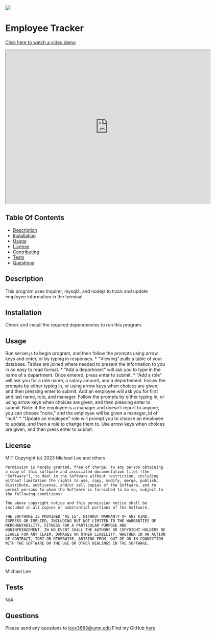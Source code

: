 
  [<img src="https://img.shields.io/badge/License-MIT-yellow.svg">](https://opensource.org/licenses/MIT)
  # Employee Tracker

  [Click here to watch a video demo](https://drive.google.com/file/d/1giFvWnv8VPxsxBc8RwfbqE--cBJo3g_L/view)
  
<iframe src="https://drive.google.com/file/d/1giFvWnv8VPxsxBc8RwfbqE--cBJo3g_L/preview" width="640" height="480"></iframe>


  ## Table Of Contents
  * [Description](#description)
  * [Installation](#installation)
  * [Usage](#usage)
  * [License](#license)
  * [Contributing](#contributing)
  * [Tests](#tests)
  * [Questions](#questions)


  ## Description 
  This program uses Inquirer, mysql2, and nodejs to track and update employee information in the terminal.

  ## Installation
  Check and install the required dependencies to run this program.

  ## Usage
  Run server.js to begin program, and then follow the prompts using arrow keys and enter, or by typing in responses.
    * "Viewing" pulls a table of your database. Tables are joined where needed to present the information to you in an easy to read format.
    * "Add a department" will ask you to type in the name of a department. Once entered, press enter to submit.
    * "Add a role" will ask you for a role name, a salary amount, and a departement.  Follow the prompts by either typing in, or using arrow keys when choices are given, and then pressing enter to submit.
    Add an employee will ask you for first and last name, role, and manager. Follow the prompts by either typing in, or using arrow keys when choices are given, and then pressing enter to submit. Note: if the employee is a manager and doesn't report to anyone, you can choose "none," and the employee will be given a manager_id of "null."
    * "Update an employee" role will prompt you to choose an employee to update, and then a role to change them to. Use arrow keys when choices are given, and then press enter to submit.

  ## License
  MIT
  Copyright (c) 2023 Michael Lee and others

    Permission is hereby granted, free of charge, to any person obtaining
    a copy of this software and associated documentation files (the
    "Software"), to deal in the Software without restriction, including
    without limitation the rights to use, copy, modify, merge, publish,
    distribute, sublicense, and/or sell copies of the Software, and to
    permit persons to whom the Software is furnished to do so, subject to
    the following conditions:
    
    The above copyright notice and this permission notice shall be
    included in all copies or substantial portions of the Software.
    
    THE SOFTWARE IS PROVIDED "AS IS", WITHOUT WARRANTY OF ANY KIND,
    EXPRESS OR IMPLIED, INCLUDING BUT NOT LIMITED TO THE WARRANTIES OF
    MERCHANTABILITY, FITNESS FOR A PARTICULAR PURPOSE AND
    NONINFRINGEMENT. IN NO EVENT SHALL THE AUTHORS OR COPYRIGHT HOLDERS BE
    LIABLE FOR ANY CLAIM, DAMAGES OR OTHER LIABILITY, WHETHER IN AN ACTION
    OF CONTRACT, TORT OR OTHERWISE, ARISING FROM, OUT OF OR IN CONNECTION
    WITH THE SOFTWARE OR THE USE OR OTHER DEALINGS IN THE SOFTWARE.

  ## Contributing
  Michael Lee

  ## Tests
  N/A

  ## Questions
  Please send any questions to leex3683@umn.edu
  Find my GitHub [here](https://github.com/leex3683)
